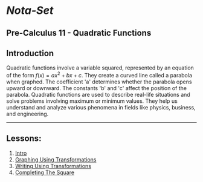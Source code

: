 # ***Nota-Set***
## Pre-Calculus 11 - Quadratic Functions
## **Introduction**

Quadratic functions involve a variable squared, represented by an equation of the form $f(x)=ax^2+bx+c$. They create a curved line called a parabola when graphed. The coefficient 'a' determines whether the parabola opens upward or downward. The constants 'b' and 'c' affect the position of the parabola. Quadratic functions are used to describe real-life situations and solve problems involving maximum or minimum values. They help us understand and analyze various phenomena in fields like physics, business, and engineering.

---

## **Lessons**:

1. [Intro](../../Notes/PC11/Quadratics/Quadratic%20Functions/Lesson%201%20(Intro%20to%20Quadratic%20Functions).html)
2. [Graphing Using Transformations](../../Notes/PC11/Quadratics/Quadratic%20Functions/Lesson%202%20(Graphing%20Using%20Transformations).html)
3. [Writing Using Transformations](../../Notes/PC11/Quadratics/Quadratic%20Functions/Lesson%203%20(Writing%20Equations%20Using%20Transformations).html)
4. [Completing The Square](../../Notes/PC11/Quadratics/Quadratic%20Functions/Lesson%204%20(Completing%20the%20Square).html)